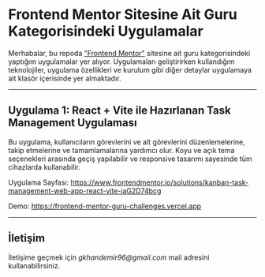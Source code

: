 # Frontend Mentor Sitesine Ait Guru Kategorisindeki Uygulamalar

Merhabalar, bu repoda ["Frontend Mentor"](https://www.frontendmentor.io/challenges?difficulty=5) sitesine ait guru kategorisindeki yaptığım uygulamalar yer alıyor. Uygulamaları geliştirirken kullandığım teknolojiler, uygulama özellikleri ve kurulum gibi diğer detaylar uygulamaya ait klasör içerisinde yer almaktadır.

---

## Uygulama 1: React + Vite ile Hazırlanan Task Management Uygulaması

Bu uygulama, kullanıcıların görevlerini ve alt görevlerini düzenlemelerine, takip etmelerine ve tamamlamalarına yardımcı olur. Koyu ve açık tema seçenekleri arasında geçiş yapılabilir ve responsive tasarımı sayesinde tüm cihazlarda kullanabilir.

Uygulama Sayfası: https://www.frontendmentor.io/solutions/kanban-task-management-web-app-react-vite-jaG2D74bcg

Demo: https://frontend-mentor-guru-challenges.vercel.app

---

## İletişim

İletişime geçmek için _gkhandemir96@gmail.com_ mail adresini kullanabilirsiniz.
